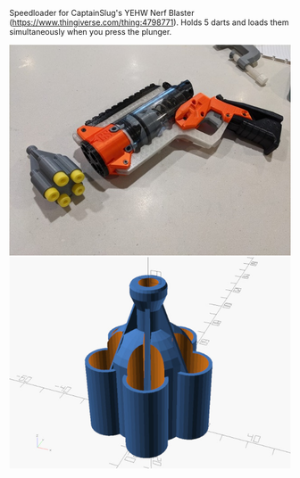 Speedloader for CaptainSlug's YEHW Nerf Blaster (https://www.thingiverse.com/thing:4798771).  Holds 5 darts and loads them simultaneously when you press the plunger.

![](photo.jpg)
![](speedloader.jpg)
